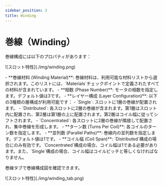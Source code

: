 ```yaml
---
sidebar_position: 3
title: Winding
---
```

# 巻線（Winding）
巻線構成には以下のプロパティがあります：

<p>![スロット特性](./img/winding.png)</p>
- **巻線材料 (Winding Material)**: 巻線材料は、利用可能な材料リストから選択されます。このリストには、`Materials`チェックポイントで定義されたすべての材料が含まれています。
- **相数 (Phase Number)**: モータの相数を指定します。デフォルト値は3です。
- **レイヤー構成 (Layer Configuration)**: 以下の3種類の層構成が利用可能です：
    - `Single`: スロットに1層の巻線が配置されます。
    - `Distributed`: 各スロットに2層の巻線が含まれます。第1層はスロット内に配置され、第2層は第1層の上に配置されます。第2層はコイル幅に従ってシフトされます。
    - `Concentrated`: 各スロットに2層の巻線が隣接して配置され、集中巻線を形成します。
- **ターン数 (Turns Per Coil)**: 各コイルのターン数を指定します。
- **並列数 (Parallel Paths)**: 巻線内の並列数を指定します。デフォルト値は1です。
- **コイル幅 (Coil Span)**: `Distributed`構成の場合にのみ有効です。`Concentrated`構成の場合、コイル幅は1である必要があります。また、`Single`構成の場合、コイル幅はコイルピッチと等しくなければなりません。

巻線タブで巻線構成図を確認できます。

<p>![スロット特性](./img/winding_tab.png)</p>